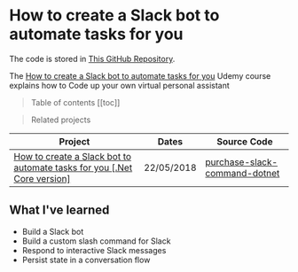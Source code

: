 # How to create a Slack bot to automate tasks for you

The code is stored in [This GitHub Repository](https://github.com/peelmicro/purchase-slack-command).

The [How to create a Slack bot to automate tasks for you](https://www.udemy.com/how-to-create-a-slack-bot-to-automate-tasks-for-you/) Udemy course explains how to Code up your own virtual personal assistant

> Table of contents
[[toc]]

> Related projects

| Project                                                                                                                                         | Dates               | Source Code                                                                                         |
| ----------------------------------------------------------------------------------------------------------------------------------------------- | ------------------- | --------------------------------------------------------------------------------------------------- |
| [How to create a Slack bot to automate tasks for you [.Net Core version]](/projects/purchase-slack-command-dotnet.md)| 22/05/2018 | [purchase-slack-command-dotnet](https://github.com/peelmicro/purchase-slack-command-dotnet)|

## What I've learned
- Build a Slack bot
- Build a custom slash command for Slack
- Respond to interactive Slack messages
- Persist state in a conversation flow
